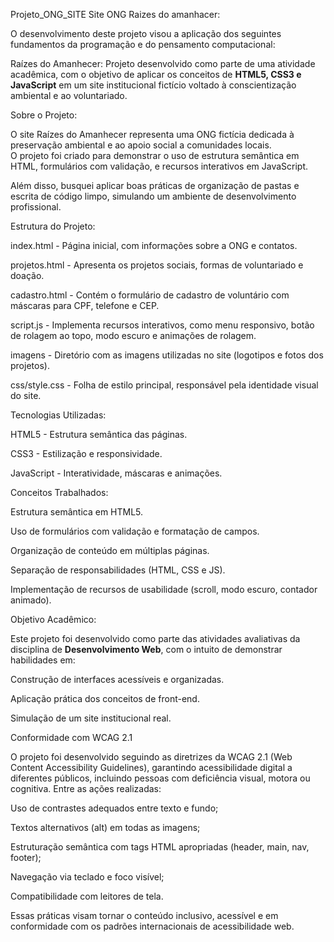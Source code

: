 Projeto_ONG_SITE
Site ONG Raizes do amanhacer:

O desenvolvimento deste projeto visou a aplicação dos seguintes fundamentos da programação e do pensamento computacional:

Raízes do Amanhecer: Projeto desenvolvido como parte de uma atividade acadêmica, com o objetivo de aplicar os conceitos de **HTML5, CSS3 e JavaScript** em um site institucional fictício voltado à conscientização ambiental e ao voluntariado.




Sobre o Projeto:

O site Raízes do Amanhecer representa uma ONG fictícia dedicada à preservação ambiental e ao apoio social a comunidades locais.  
O projeto foi criado para demonstrar o uso de estrutura semântica em HTML, formulários com validação, e recursos interativos em JavaScript.

Além disso, busquei aplicar boas práticas de organização de pastas e escrita de código limpo, simulando um ambiente de desenvolvimento profissional.




Estrutura do Projeto:

index.html - Página inicial, com informações sobre a ONG e contatos.

projetos.html - Apresenta os projetos sociais, formas de voluntariado e doação. 

cadastro.html - Contém o formulário de cadastro de voluntário com máscaras para CPF, telefone e CEP.

script.js - Implementa recursos interativos, como menu responsivo, botão de rolagem ao topo, modo escuro e animações de rolagem.

imagens - Diretório com as imagens utilizadas no site (logotipos e fotos dos projetos).

css/style.css - Folha de estilo principal, responsável pela identidade visual do site.




Tecnologias Utilizadas:

HTML5 - Estrutura semântica das páginas. 

CSS3 - Estilização e responsividade. 

JavaScript - Interatividade, máscaras e animações. 



Conceitos Trabalhados: 

Estrutura semântica em HTML5.

Uso de formulários com validação e formatação de campos.

Organização de conteúdo em múltiplas páginas.

Separação de responsabilidades (HTML, CSS e JS).

Implementação de recursos de usabilidade (scroll, modo escuro, contador animado).

Objetivo Acadêmico:

Este projeto foi desenvolvido como parte das atividades avaliativas da disciplina de **Desenvolvimento Web**, com o intuito de demonstrar habilidades em:

Construção de interfaces acessíveis e organizadas.

Aplicação prática dos conceitos de front-end.

Simulação de um site institucional real.


Conformidade com WCAG 2.1

O projeto foi desenvolvido seguindo as diretrizes da WCAG 2.1 (Web Content Accessibility Guidelines), garantindo acessibilidade digital a diferentes públicos, incluindo pessoas com deficiência visual, motora ou cognitiva.
Entre as ações realizadas:

Uso de contrastes adequados entre texto e fundo;

Textos alternativos (alt) em todas as imagens;

Estruturação semântica com tags HTML apropriadas (header, main, nav, footer);

Navegação via teclado e foco visível;

Compatibilidade com leitores de tela.

Essas práticas visam tornar o conteúdo inclusivo, acessível e em conformidade com os padrões internacionais de acessibilidade web.


